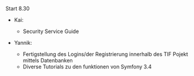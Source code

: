 Start 8.30

- Kai:
  - Security Service Guide
  
  
- Yannik:
  - Fertigstellung des Logins/der Registrierung innerhalb des TIF Pojekt mittels Datenbanken
  - Diverse Tutorials zu den funktionen von Symfony 3.4
